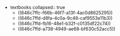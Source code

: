 - textbooks
  collapsed:: true
	- ((646c7ffc-f66b-46f7-a13f-4ac0d8625295))
	- ((646c7ffd-d8fa-4c0a-9c48-caf9553e11b3))
	- ((646c7ffd-fb16-48e1-b32f-c0135df22c74))
	- ((646c7ffd-a738-4949-ae68-bf630c52acc5))